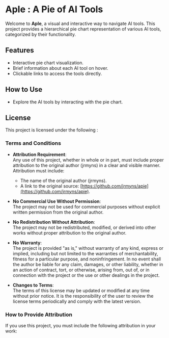 
# ApIe : A Pie of AI Tools

Welcome to **ApIe**, a visual and interactive way to navigate AI tools. This project provides a hierarchical pie chart representation of various AI tools, categorized by their functionality.

## Features
- Interactive pie chart visualization.
- Brief information about each AI tool on hover.
- Clickable links to access the tools directly.

## How to Use

- Explore the AI tools by interacting with the pie chart.

## License
This project is licensed under the following : 


### Terms and Conditions
- **Attribution Requirement**:  
  Any use of this project, whether in whole or in part, must include proper attribution to the original author (jrmyns) in a clear and visible manner. Attribution must include:
  - The name of the original author (jrmyns).
  - A link to the original source: [https://github.com/jrmyns/apie](https://github.com/jrmyns/apie).

- **No Commercial Use Without Permission**:  
  The project may not be used for commercial purposes without explicit written permission from the original author.

- **No Redistribution Without Attribution**:  
  The project may not be redistributed, modified, or derived into other works without proper attribution to the original author.

- **No Warranty**:  
  The project is provided "as is," without warranty of any kind, express or implied, including but not limited to the warranties of merchantability, fitness for a particular purpose, and noninfringement. In no event shall the author be liable for any claim, damages, or other liability, whether in an action of contract, tort, or otherwise, arising from, out of, or in connection with the project or the use or other dealings in the project.

- **Changes to Terms**:  
  The terms of this license may be updated or modified at any time without prior notice. It is the responsibility of the user to review the license terms periodically and comply with the latest version.

### How to Provide Attribution
If you use this project, you must include the following attribution in your work:

